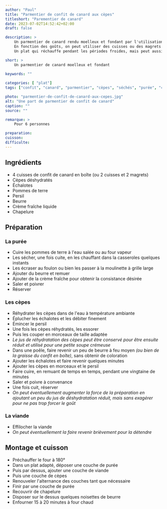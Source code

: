 ```yaml
---
author: "Paul"
title: "Parmentier de confit de canard aux cèpes"
titleshort: "Parementier de canard"
date: 2023-07-02T14:52:42+02:00
draft: false

description: >
    Un parmentier de canard rendu moelleux et fondant par l'utilisation de confit.<br>
    En fonction des goûts, on peut utiliser des cuisses ou des magrets.<br>
    Un plat qui réchauffe pendant les périodes froides, mais peut aussi se déguster en été !

short: >
    Un parmentier de canard moelleux et fondant
    
keywords: ""

categories: [ "plat"]
tags: ["confit", "canard", "parmentier", "cèpes", "séchés", "purée", "cuisses", "magret", "chapelure", "crème liquide", "beurre"]

photo: "parmentier-de-confit-de-canard-aux-cepes.jpg"
alt: "Une part de parmentier de confit de canard"
caption: ""
source: ""

remarque: >
    Pour 6 personnes

preparation: 
cuisson: 
difficulte:
---
```



## Ingrédients
- 4 cuisses de confit de canard en boîte (ou 2 cuisses et 2 magrets)
- Cèpes déshydratés
- Échalotes
- Pommes de terre
- Persil
- Beurre
- Crème fraîche liquide
- Chapelure

## Préparation
### La purée
- Cuire les pommes de terre à l'eau salée ou au four vapeur
- Les sécher, une fois cuite, en les chauffant dans la casseroles quelques instants
- Les écraser au foulon ou bien les passer à la moulinette à grille large
- Ajouter du beurre et remuer
- Ajouter de la crème fraîche pour obtenir la consistance désirée
- Saler et poivrer
- Réserver
### Les cèpes
- Réhydrater les cèpes dans de l'eau à température ambiante
- Éplucher les échalotes et les débiter finement
- Émincer le persil
- Une fois les cèpes réhydratés, les essorer
- Puis les couper en morceaux de taille adaptée
- *Le jus de réhydratation des cèpes peut être conservé pour être ensuite réduit et utilisé pour une petite soupe crémeuse*
- Dans une poêle, faire revenir un peu de beurre à feu moyen *(ou bien de la graisse du confit en boîte)*, sans obtenir de coloration
- Ajouter les échalotes et faire revenir quelques minutes
- Ajouter les cèpes en morceaux et le persil
- Faire cuire, en remuant de temps en temps, pendant une vingtaine de minutes 
- Saler et poivre à convenance
- Une fois cuit, réserver
- *On peut éventuellement augmenter la force de la préparation en ajoutant un peu du jus de déshydratation réduit, mais sans exagérer pour ne pas trop forcer le goût*
### La viande
- Effilocher la viande
- *On peut éventuellement la faire revenir brièvement pour la détendre*
## Montage et cuisson
- Préchauffer le four à 180°
- Dans un plat adapté, déposer une couche de purée
- Puis par dessus, ajouter une couche de viande
- Puis une couche de cèpes
- Renouveler l'alternance des couches tant que nécessaire
- Finir par une couche de purée
- Recouvrir de chapelure 
- Disposer sur le dessus quelques noisettes de beurre
- Enfourner 15 à 20 minutes à four chaud